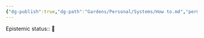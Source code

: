 ```yaml
---
{"dg-publish":true,"dg-path":"Gardens/Personal/Systems/How to.md","permalink":"/gardens/personal/systems/how-to/","noteIcon":"1","created":"","updated":""}
---
```


Epistemic status:: 🌱

